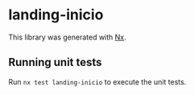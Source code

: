 # landing-inicio

This library was generated with [Nx](https://nx.dev).

## Running unit tests

Run `nx test landing-inicio` to execute the unit tests.
